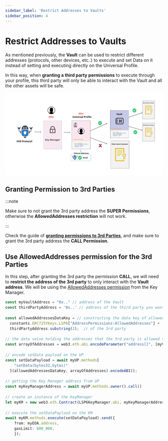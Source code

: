 ```yaml
---
sidebar_label: 'Restrict Addresses to Vaults'
sidebar_position: 4
---
```


# Restrict Addresses to Vaults

As mentioned previously, the **Vault** can be used to restrict different addresses (protocols, other devices, etc..) to execute and set Data on it instead of setting and executing directly on the Universal Profile. 

In this way, when **granting a third party permissions** to execute through your profile, this third party will only be able to interact with the Vault and all the other assets will be safe.

![Guide - Restrict addresses to an LSP9Vault](../../../static/img/guides/restrict-protocol-to-vault.jpeg)


## Granting Permission to 3rd Parties

:::note

Make sure to not grant the 3rd party address the **SUPER Permissions**, otherwise the **AllowedAddresses restriction** will not work.

:::


Check the guide of **[granting permissions to 3rd Parties](../key-manager/give-permissions.md)**, and make sure to grant the 3rd party address the **CALL Permission**.

## Use AllowedAddresses permission for the 3rd Parties

In this step, after granting the 3rd party the permission **CALL**, we will need to **restrict the address of the 3rd party** to only interact with the **Vault address**. We will be using the [AllowedAddresses permission](../../standards/universal-profile/lsp6-key-manager.md#allowed-addresses) from the Key Manager.

```typescript title="Setting Allowed Addresses for the 3rd party address"
const myVaultAddress = "0x.." // address of the Vault
const thirdPartyAddress = '0x..' // address of the third party you want to restrict

const allowedAddressesDataKey = // constructing the data key of allowed addresses 
  constants.ERC725YKeys.LSP6["AddressPermissions:AllowedAddresses"] + 
  thirdPartyAddress.substring(2);  // of the 3rd party

// the data value holding the addresses that the 3rd party is allowed to interact with
const arrayOfAddresses = web3.eth.abi.encodeParameter("address[]", [myVaultAddress]);

// encode setData payload on the UP
const setDataPayload = await myUP.methods[
    "setData(bytes32,bytes)"
  ](allowedAddressesDataKey, arrayOfAddresses).encodeABI();

// getting the Key Manager address from UP
const myKeyManagerAddress = await myUP.methods.owner().call()

// create an instance of the KeyManager
let myKM = new web3.eth.Contract(LSP6KeyManager.abi, myKeyManagerAddress);

// execute the setDataPayload on the KM
await myKM.methods.execute(setDataPayload).send({
    from: myEOA.address,
    gasLimit: 600_000,
    });
```